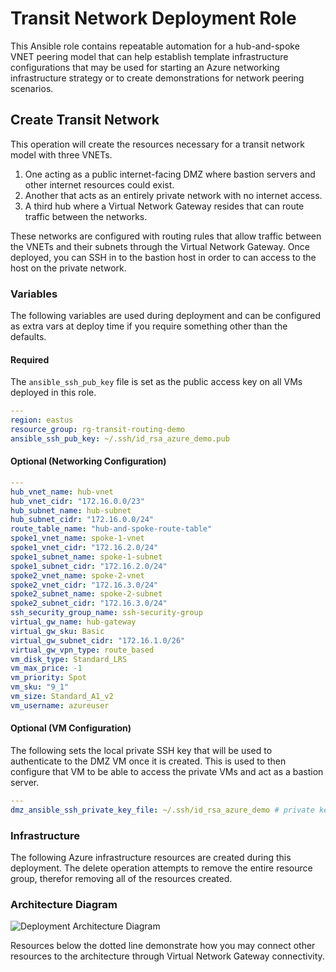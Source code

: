 # Transit Network Deployment Role

This Ansible role contains repeatable automation for a hub-and-spoke VNET peering model that can help establish template infrastructure configurations that may be used for starting an Azure networking infrastructure strategy or to create demonstrations for network peering scenarios.

## Create Transit Network

This operation will create the resources necessary for a transit network model with three VNETs.

1. One acting as a public internet-facing DMZ where bastion servers and other internet resources could exist.
2. Another that acts as an entirely private network with no internet access.
3. A third hub where a Virtual Network Gateway resides that can route traffic between the networks.  

These networks are configured with routing rules that allow traffic between the VNETs and their subnets through the Virtual Network Gateway.  Once deployed, you can SSH in to the bastion host in order to can access to the host on the private network.

### Variables

The following variables are used during deployment and can be configured as extra vars at deploy time if you require something other than the defaults.

#### Required

The `ansible_ssh_pub_key` file is set as the public access key on all VMs deployed in this role.

```yaml
---
region: eastus
resource_group: rg-transit-routing-demo
ansible_ssh_pub_key: ~/.ssh/id_rsa_azure_demo.pub
```

#### Optional (Networking Configuration)

```yaml
---
hub_vnet_name: hub-vnet
hub_vnet_cidr: "172.16.0.0/23"
hub_subnet_name: hub-subnet
hub_subnet_cidr: "172.16.0.0/24"
route_table_name: "hub-and-spoke-route-table"
spoke1_vnet_name: spoke-1-vnet
spoke1_vnet_cidr: "172.16.2.0/24"
spoke1_subnet_name: spoke-1-subnet
spoke1_subnet_cidr: "172.16.2.0/24"
spoke2_vnet_name: spoke-2-vnet
spoke2_vnet_cidr: "172.16.3.0/24"
spoke2_subnet_name: spoke-2-subnet
spoke2_subnet_cidr: "172.16.3.0/24"
ssh_security_group_name: ssh-security-group
virtual_gw_name: hub-gateway
virtual_gw_sku: Basic
virtual_gw_subnet_cidr: "172.16.1.0/26"
virtual_gw_vpn_type: route_based
vm_disk_type: Standard_LRS
vm_max_price: -1
vm_priority: Spot
vm_sku: "9_1"
vm_size: Standard_A1_v2
vm_username: azureuser
```

#### Optional (VM Configuration)

The following sets the local private SSH key that will be used to authenticate to the DMZ VM once it is created.  This is used to then configure that VM to be able to access the private VMs and act as a bastion server.  

```yaml
---
dmz_ansible_ssh_private_key_file: ~/.ssh/id_rsa_azure_demo # private key for `ansible_ssh_pub_key` set in earlier steps.
```

### Infrastructure

The following Azure infrastructure resources are created during this deployment.  The delete operation attempts to remove the entire resource group, therefor removing all of the resources created.

### Architecture Diagram

![Deployment Architecture Diagram](./files/transit_network_arch_diagram.png)

Resources below the dotted line demonstrate how you may connect other resources to the architecture through Virtual Network Gateway connectivity.
